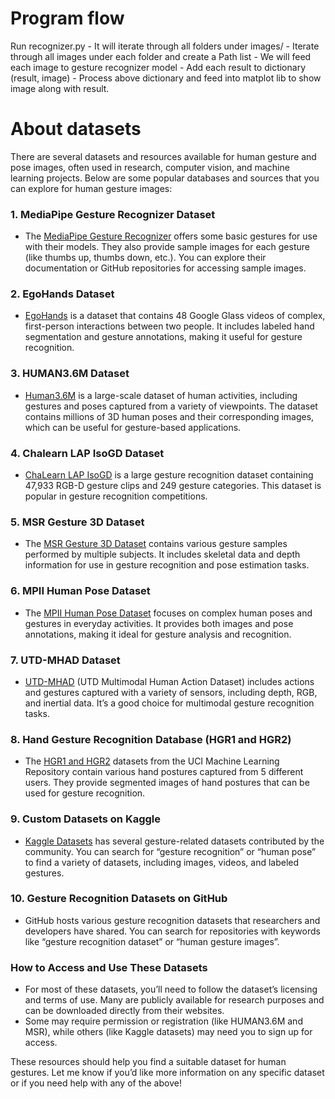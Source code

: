 # Program flow
Run recognizer.py
    - It will iterate through all folders under images/
        - Iterate through all images under each folder and create a Path list
    - We will feed each image to gesture recognizer model
    - Add each result to dictionary (result, image)
    - Process above dictionary and feed into matplot lib to show image along with result.


# About datasets

There are several datasets and resources available for human gesture and pose images, often used in research, computer vision, and machine learning projects. Below are some popular databases and sources that you can explore for human gesture images:

### 1. **MediaPipe Gesture Recognizer Dataset**
   - The [MediaPipe Gesture Recognizer](https://developers.google.com/mediapipe/solutions/vision/gesture_recognizer) offers some basic gestures for use with their models. They also provide sample images for each gesture (like thumbs up, thumbs down, etc.). You can explore their documentation or GitHub repositories for accessing sample images.

### 2. **EgoHands Dataset**
   - [EgoHands](http://vision.soic.indiana.edu/projects/egohands/) is a dataset that contains 48 Google Glass videos of complex, first-person interactions between two people. It includes labeled hand segmentation and gesture annotations, making it useful for gesture recognition.

### 3. **HUMAN3.6M Dataset**
   - [Human3.6M](http://vision.imar.ro/human3.6m/) is a large-scale dataset of human activities, including gestures and poses captured from a variety of viewpoints. The dataset contains millions of 3D human poses and their corresponding images, which can be useful for gesture-based applications.

### 4. **Chalearn LAP IsoGD Dataset**
   - [ChaLearn LAP IsoGD](http://www.cbsr.ia.ac.cn/users/jwan/database/isogd.html) is a large gesture recognition dataset containing 47,933 RGB-D gesture clips and 249 gesture categories. This dataset is popular in gesture recognition competitions.

### 5. **MSR Gesture 3D Dataset**
   - The [MSR Gesture 3D Dataset](https://www.microsoft.com/en-us/research/project/msr-3d-gesture-dataset/) contains various gesture samples performed by multiple subjects. It includes skeletal data and depth information for use in gesture recognition and pose estimation tasks.

### 6. **MPII Human Pose Dataset**
   - The [MPII Human Pose Dataset](http://human-pose.mpi-inf.mpg.de/) focuses on complex human poses and gestures in everyday activities. It provides both images and pose annotations, making it ideal for gesture analysis and recognition.

### 7. **UTD-MHAD Dataset**
   - [UTD-MHAD](http://www.utdallas.edu/~kehtar/UTD-MHAD.html) (UTD Multimodal Human Action Dataset) includes actions and gestures captured with a variety of sensors, including depth, RGB, and inertial data. It’s a good choice for multimodal gesture recognition tasks.

### 8. **Hand Gesture Recognition Database (HGR1 and HGR2)**
   - The [HGR1 and HGR2](https://archive.ics.uci.edu/ml/datasets/Motion+Capture+Hand+Postures) datasets from the UCI Machine Learning Repository contain various hand postures captured from 5 different users. They provide segmented images of hand postures that can be used for gesture recognition.

### 9. **Custom Datasets on Kaggle**
   - [Kaggle Datasets](https://www.kaggle.com/datasets) has several gesture-related datasets contributed by the community. You can search for “gesture recognition” or “human pose” to find a variety of datasets, including images, videos, and labeled gestures.

### 10. **Gesture Recognition Datasets on GitHub**
   - GitHub hosts various gesture recognition datasets that researchers and developers have shared. You can search for repositories with keywords like “gesture recognition dataset” or “human gesture images”.

### How to Access and Use These Datasets
- For most of these datasets, you’ll need to follow the dataset’s licensing and terms of use. Many are publicly available for research purposes and can be downloaded directly from their websites.
- Some may require permission or registration (like HUMAN3.6M and MSR), while others (like Kaggle datasets) may need you to sign up for access.

These resources should help you find a suitable dataset for human gestures. Let me know if you’d like more information on any specific dataset or if you need help with any of the above!